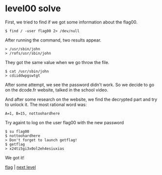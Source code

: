 # level00 solve

First, we tried to find if we got some information about the flag00.

```
$ find / -user flag00 2> /dev/null
```

After running the command, two results appear.

```
> /usr/sbin/john
> /rofs/usr/sbin/john
```

They got the same value when we go throw the file.

```
$ cat /usr/sbin/john
> cdiiddwpgswtgt
```

After some attempt, we see the password didn't work.
So we decide to go on the <a hred="dcode.f">dcode.fr</a> website, talked in the school video.

And after some research on the website, we find the decrypted part and try to unlock it.
The most rational word was:

` A=1, B=15, nottoohardhere `

Try againt to log on the user flag00 with the new password

```
$ su flag00
$ nottoohardhere
> Don't forget to launch getflag!
$ getflag
> x24ti5gi3x0ol2eh4esiuxias
```

We got it!

<a href="">flag</a> | <a href="../../level01">next level</a>
